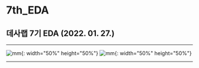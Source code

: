 # 7th_EDA
## 데사랩 7기 EDA (2022. 01. 27.)
___
![mm](https://github.com/jayl-ee/7th_EDA/blob/main/E조/ppt1.png){: width="50%" height="50%"}
![mm](https://github.com/jayl-ee/7th_EDA/blob/main/E조/ppt2.png){: width="50%" height="50%"}
___






